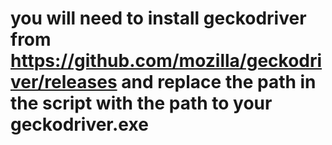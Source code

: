 # you will need to install geckodriver from https://github.com/mozilla/geckodriver/releases and replace the path in the script with the path to your geckodriver.exe
